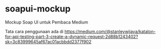# soapui-mockup
Mockup Soap UI untuk Pembaca Medium

Tata cara penggunaan ada di https://medium.com/@stanleywijaya/katalon-for-api-testing-part-3-create-a-dynamic-request-2d88b1243402?sk=3c83999645af67ac01acbbdd2377f902
